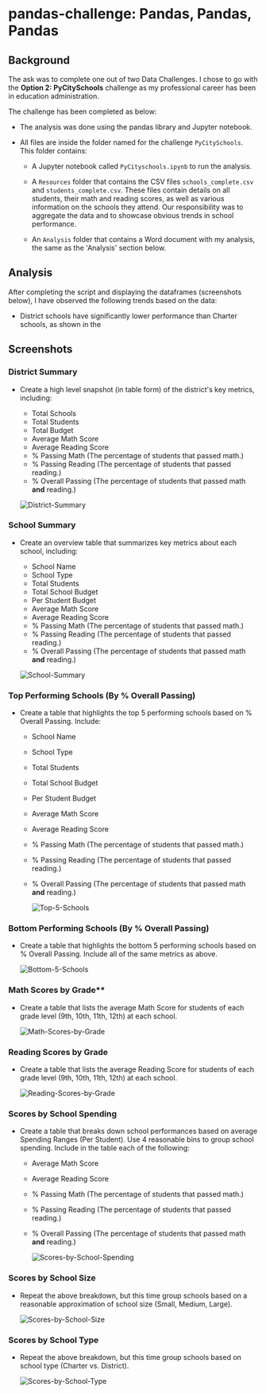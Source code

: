# pandas-challenge: Pandas, Pandas, Pandas

## Background

The ask was to complete one out of two Data Challenges. I chose to go with the **Option 2: PyCitySchools** challenge as my professional career has been in education administration. 

The challenge has been completed as below:

* The analysis was done using the pandas library and Jupyter notebook. 

* All files are inside the folder named for the challenge `PyCitySchools`. This folder contains:

    * A Jupyter notebook called `PyCityschools.ipynb` to run the analysis.

    * A `Resources` folder that contains the CSV files `schools_complete.csv` and `students_complete.csv`. These files contain details on all students, their math and reading scores, as well as various information on the schools they attend. Our responsibility was to aggregate the data and to showcase obvious trends in school performance.

    * An `Analysis` folder that contains a Word document with my analysis, the same as the 'Analysis' section below.

## Analysis

After completing the script and displaying the dataframes (screenshots below), I have observed the following trends based on the data:

* District schools have significantly lower performance than Charter schools, as shown in the 


## Screenshots

### District Summary

* Create a high level snapshot (in table form) of the district's key metrics, including:
  * Total Schools
  * Total Students
  * Total Budget
  * Average Math Score
  * Average Reading Score
  * % Passing Math (The percentage of students that passed math.)
  * % Passing Reading (The percentage of students that passed reading.)
  * % Overall Passing (The percentage of students that passed math **and** reading.)

  ![District-Summary](Screenshots/DistrictSummary.png)

### School Summary

* Create an overview table that summarizes key metrics about each school, including:
  * School Name
  * School Type
  * Total Students
  * Total School Budget
  * Per Student Budget
  * Average Math Score
  * Average Reading Score
  * % Passing Math (The percentage of students that passed math.)
  * % Passing Reading (The percentage of students that passed reading.)
  * % Overall Passing (The percentage of students that passed math **and** reading.)

   ![School-Summary](Screenshots/SchoolSummary.png)

### Top Performing Schools (By % Overall Passing)

* Create a table that highlights the top 5 performing schools based on % Overall Passing. Include:
  * School Name
  * School Type
  * Total Students
  * Total School Budget
  * Per Student Budget
  * Average Math Score
  * Average Reading Score
  * % Passing Math (The percentage of students that passed math.)
  * % Passing Reading (The percentage of students that passed reading.)
  * % Overall Passing (The percentage of students that passed math **and** reading.)

    ![Top-5-Schools](Screenshots/Top5Schools.png)

### Bottom Performing Schools (By % Overall Passing)

* Create a table that highlights the bottom 5 performing schools based on % Overall Passing. Include all of the same metrics as above.

    ![Bottom-5-Schools](Screenshots/Bottom5Schools.png)

### Math Scores by Grade\*\*

* Create a table that lists the average Math Score for students of each grade level (9th, 10th, 11th, 12th) at each school.

    ![Math-Scores-by-Grade](Screenshots/MathScoresbyGrade.png)

### Reading Scores by Grade

* Create a table that lists the average Reading Score for students of each grade level (9th, 10th, 11th, 12th) at each school.

    ![Reading-Scores-by-Grade](Screenshots/ReadingScoresbyGrade.png)

### Scores by School Spending

* Create a table that breaks down school performances based on average Spending Ranges (Per Student). Use 4 reasonable bins to group school spending. Include in the table each of the following:
  * Average Math Score
  * Average Reading Score
  * % Passing Math (The percentage of students that passed math.)
  * % Passing Reading (The percentage of students that passed reading.)
  * % Overall Passing (The percentage of students that passed math **and** reading.)

    ![Scores-by-School-Spending](Screenshots/ScoresbySchoolSpending.png)  

### Scores by School Size

* Repeat the above breakdown, but this time group schools based on a reasonable approximation of school size (Small, Medium, Large).

    ![Scores-by-School-Size](Screenshots/ScoresbySchoolSize.png)  

### Scores by School Type

* Repeat the above breakdown, but this time group schools based on school type (Charter vs. District).

    ![Scores-by-School-Type](Screenshots/ScoresbySchoolType.png)  
